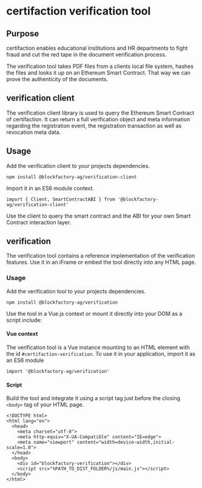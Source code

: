 # certifaction verification tool

## Purpose
certifaction enables educational institutions and HR departments to fight fraud and cut the red tape in the document verification process.

The verification tool takes PDF files from a clients local file system, hashes the files and looks it up on an Ethereum Smart Contract. That way we can prove the authenticity of the documents.

## verification client
The verification client library is used to query the Ethereum Smart Contract of certifaction.
It can return a full verification object and meta information regarding the registration event, the registration transaction as well as revocation meta data.

## Usage
Add the verification client to your projects dependencies.

    npm install @blockfactory-ag/verification-client

Import it in an ES6 module context.

    import { Client, SmartContractABI } from '@blockfactory-ag/verification-client'

Use the client to query the smart contract and the ABI for your own Smart Contract interaction layer.

## verification
The verification tool contains a reference implementation of the verification features. Use it in an iFrame or embed the tool directly into any HTML page.

### Usage
Add the verification tool to your projects dependencies.

    npm install @blockfactory-ag/verification
    
Use the tool in a Vue.js context or mount it directly into your DOM as a script include:
    
#### Vue context
The verification tool is a Vue instance mounting to an HTML element with the id `#certifaction-verification`.
To use it in your application, import it as an ES6 module

    import '@blockfactory-ag/verification'
    
#### Script
Build the tool and integrate it using a script tag just before the closing ``<body>`` tag of your HTML page.

    <!DOCTYPE html>
    <html lang="en">
      <head>
        <meta charset="utf-8">
        <meta http-equiv="X-UA-Compatible" content="IE=edge">
        <meta name="viewport" content="width=device-width,initial-scale=1.0">
      </head>
      <body>
        <div id="blockfactory-verification"></div>
        <script src="%PATH_TO_DIST_FOLDER%/js/main.js"></script>
      </body>
    </html>